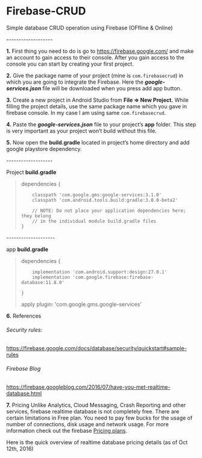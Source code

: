 # Firebase-CRUD
Simple database CRUD operation using Firebase (OFfline & Online)

*-------------------*

**1.** First thing you need to do is go to https://firebase.google.com/ and make an account to gain access to their console. After you gain access to the console you can start by creating your first project.

**2.** Give the package name of your project (mine is `com.firebasecrud`) in which you are going to integrate the Firebase. Here the **_google-services.json_** file will be downloaded when you press add app button.

**3.** Create a new project in Android Studio from **File ⇒ New Project.** While filling the project details, use the same package name which you gave in firebase console. In my case I am using same `com.firebasecrud`.

**4.** Paste the **_google-services.json_** file to your project’s **app** folder. This step is very important as your project won’t build without this file.

**5.** Now open the **build.gradle** located in project’s home directory and add google playstore dependency.


*-------------------*

Project **build.gradle**


> dependencies {
> 
>         classpath 'com.google.gms:google-services:3.1.0'
>         classpath 'com.android.tools.build:gradle:3.0.0-beta2'
>
>         // NOTE: Do not place your application dependencies here; they belong
>         // in the individual module build.gradle files
>     }


*--------------------*

app **build.gradle**


> dependencies {
> 
>         implementation 'com.android.support:design:27.0.1'
>         implementation 'com.google.firebase:firebase-database:11.8.0'
>
>     }
> 
> apply plugin: 'com.google.gms.google-services'



**6.** References
###### Security rules:
https://firebase.google.com/docs/database/security/quickstart#sample-rules

######  Firebase Blog
https://firebase.googleblog.com/2016/07/have-you-met-realtime-database.html



**7.** Pricing
Unlike Analytics, Cloud Messaging, Crash Reporting and other services, firebase realtime database is not completely free. There are certain limitations in Free plan. You need to pay few bucks for the usage of number of connections, disk usage and network usage. For more information check out the firebase [Pricing plans](https://firebase.google.com/pricing/).

Here is the quick overview of realtime database pricing details (as of Oct 12th, 2016)

